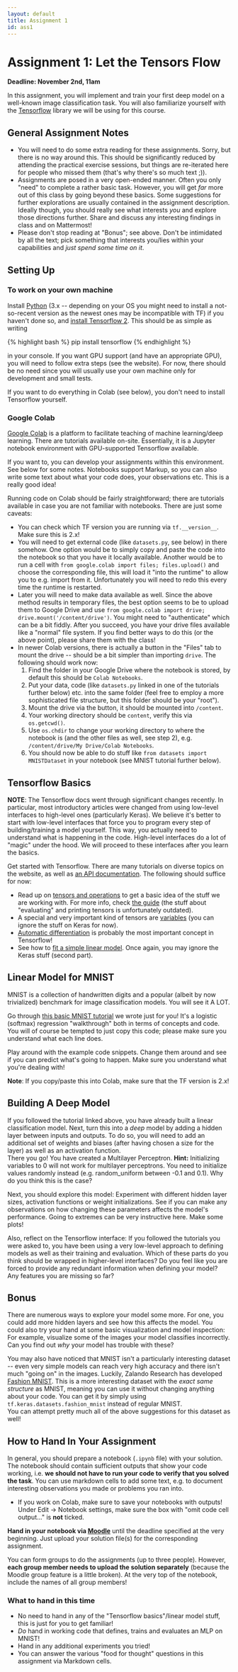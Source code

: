 ```yaml
---
layout: default
title: Assignment 1
id: ass1
---
```



# Assignment 1: Let the Tensors Flow
**Deadline: November 2nd, 11am**

In this assignment, you will implement and train your first deep model on a
well-known image classification task. You will also familiarize yourself with
the [Tensorflow](https://www.tensorflow.org/) library we will be using for this
course.


## General Assignment Notes

- You will need to do some extra reading for these assignments. Sorry, but
there is no way around this. This should be significantly reduced by attending
the practical exercise sessions, but things are re-iterated here for people who
missed them (that's why there's so much text ;)).
- Assignments are posed in a very open-ended manner. Often you only "need" to
complete a rather basic task. However, you will get _far_ more out of this
class by going beyond these basics. Some suggestions for further explorations
are usually contained in the assignment description. Ideally though, you should
really see what interests _you_ and explore those directions further. Share and
discuss any interesting findings in class and on Mattermost!
- Please don't stop reading at "Bonus"; see above. Don't be intimidated by all
the text; pick something that interests you/lies within your capabilities and
_just spend some time on it_.


## Setting Up

### To work on your own machine
Install [Python](https://www.python.org/) (3.x -- depending on your OS you might
need to install a not-so-recent version as the newest ones may be incompatible
with TF) if you haven't
done so, and [install Tensorflow 2](https://www.tensorflow.org/install/). This
should be as simple as writing

{% highlight bash %}
pip install tensorflow
{% endhighlight %}

in your console. If you want GPU support (and have an appropriate GPU), 
you will need to follow extra steps (see the website). For now, there should be 
no need since you will usually use your own machine only
for development and small tests.

If you want to do everything in Colab (see below), you don't need to install
Tensorflow yourself.

### Google Colab
[Google Colab](https://colab.research.google.com) is a platform to facilitate
teaching of machine learning/deep learning. There are tutorials available
on-site. Essentially, it is a Jupyter notebook environment with GPU-supported
Tensorflow available.

If you want to, you can develop your assignments within this environment. See
below for some notes. 
Notebooks support Markup, so you can also write some text about what your code
does, your observations etc. This is a really good idea!

Running code on Colab should be fairly straightforward; there are tutorials
available in case you are not familiar with notebooks. There are just some
caveats:

- You can check which TF
version you are running via `tf.__version__`. Make sure this is 2.x!
- You will need to get external code (like `datasets.py`, see below) in there somehow.
One option would be to simply copy and paste the code into the notebook so that
you have it locally available. Another would be to run a cell with
```from google.colab import files; files.upload()``` and choose the
corresponding file, this will load it "into the runtime" to allow you to
e.g. import from it. Unfortunately you will need to redo this every time the
runtime is restarted.
- Later you will need to make data available as well. Since the above method
results in temporary files, the best option seems to be to upload them to
Google Drive and use
```from google.colab import drive; drive.mount('/content/drive')```. You might
need to "authenticate" which can be a bit fiddly. After you succeed, you have
your drive files available like a "normal" file system. If you find better ways
to do this (or the above point), please share them with the class!
- In newer Colab versions, there is actually a button in the "Files" tab to
mount the drive -- should be a bit simpler than importing `drive`. The following
should work now:
  1. Find the folder in your Google Drive where the notebook is stored, by
  default this should be `Colab Notebooks`.
  2. Put your data, code (like `datasets.py` linked in one of the tutorials
  further below) etc. into the same folder (feel
  free to employ a more sophisticated file structure, but this folder should be
  your "root").
  3. Mount the drive via the button, it should be mounted into `/content`.
  4. Your working directory should be `content`, verify this via `os.getcwd()`.
  5. Use `os.chdir` to change your working directory to where the notebook is
  (and the other files as well, see step 2), e.g. 
  `/content/drive/My Drive/Colab Notebooks`.
  6. You should now be able to do stuff like `from datasets import MNISTDataset`
  in your notebook (see MNIST tutorial further below).


## Tensorflow Basics

**NOTE**: The Tensorflow docs went through significant changes recently. In
particular, most introductory articles were changed from using low-level
interfaces to high-level ones (particularly Keras). We believe it's better to start with low-level
interfaces that force you to program every step of building/training a model
yourself. This way, you actually need to understand what is happening in the
code. High-level interfaces do a lot of "magic" under the hood. We will proceed
to these interfaces after you learn the basics.

Get started
with Tensorflow. There are many tutorials on diverse topics on the website, as
well as [an API documentation](https://www.tensorflow.org/api_docs/python/tf).
The following should suffice for now:
- Read up on [tensors and operations](https://www.tensorflow.org/tutorials/customization/basics)
to get a basic idea of the stuff we are working with. For more info, check
[the guide](https://www.tensorflow.org/guide/tensor) (the stuff about "evaluating"
and printing tensors is unfortunately outdated).
- A special and very important kind of tensors are [variables](https://www.tensorflow.org/guide/variable) 
(you can ignore the stuff on Keras for now).
- [Automatic differentiation](https://www.tensorflow.org/tutorials/customization/autodiff)
is probably the most important concept in Tensorflow!
- See how to [fit a simple linear model](https://www.tensorflow.org/guide/basic_training_loops).
Once again, you may ignore the Keras stuff (second part).


## Linear Model for MNIST

MNIST is a collection of handwritten digits and a popular (albeit by now
trivialized) benchmark for image classification models. You will see it A LOT.

Go through [this basic MNIST tutorial](http://blog.ai.ovgu.de/posts/jens/2019/002_tf20_basic_mnist/index.html)
we wrote just for you! It's a logistic 
(softmax) regression "walkthrough" both in terms of concepts and code. You
will of course be tempted to just copy this code; please make sure you 
understand what each line does. 

Play around with the example code snippets. Change them around and see if you
can predict what's going to happen. Make sure you understand what you're dealing
with!

**Note**: If you copy/paste this into Colab, make sure that the TF version is 
2.x!


## Building A Deep Model

If you followed the tutorial linked above, you have already built a linear
classification model. Next, turn this into a *deep* model
by adding a hidden layer between inputs and outputs.  To do so, you will need
to add an additional set of weights and biases (after having chosen a size for
the layer) as well as an activation function.  
There you go! You have created a Multilayer Perceptron.
**Hint:** Initializing variables to 0 will not work for multilayer perceptrons.
You need to initialize values randomly instead (e.g. random_uniform between
-0.1 and 0.1). Why do you think this is the case?

Next, you should explore this model: Experiment with different hidden layer
sizes, activation functions or weight initializations. See if you can make any
observations on how changing these parameters affects the model's performance.
Going to extremes can be very instructive here. Make some plots!

Also, reflect on the Tensorflow interface: If you followed the tutorials you
were asked to, you have been using a very low-level approach to defining models
as well as their training and evaluation. Which of these parts do you think
should be wrapped in higher-level interfaces? Do you feel like you are forced
to provide any redundant information when defining your model? Any features
you are missing so far?


## Bonus

There are numerous ways to explore your model some more. For one, you could
add more hidden layers and see how this affects the model. You could also
try your hand at some basic visualization and model inspection: For example,
visualize some of the images your model classifies incorrectly. Can you find
out *why* your model has trouble with these?

You may also have noticed that MNIST isn't a particularly interesting dataset --
even very simple models can reach very high accuracy and there isn't much
"going on" in the images. Luckily, Zalando Research has developed
[Fashion MNIST](https://github.com/zalandoresearch/fashion-mnist). This is a
more interesting dataset with the _exact same structure_ as MNIST, meaning you
can use it without changing anything about your code. You can get it by simply
using `tf.keras.datasets.fashion_mnist` instead of regular MNIST.  
You can 
attempt pretty much all of the above suggestions for this dataset as well!


## How to Hand In Your Assignment

In general, you should prepare a notebook (`.ipynb` file) with your solution.
The notebook should contain sufficient outputs that show your code working, i.e.
**we should not have to run your code to verify that you solved the task**. You
can use markdown cells to add some text, e.g. to document interesting observations
you made or problems you ran into.

- If you work on Colab, make sure to save your notebooks with outputs! Under
Edit -> Notebook settings, make sure the box with "omit code cell output..." is
**not** ticked.

**Hand in your notebook via [Moodle](https://elearning.ovgu.de/course/view.php?id=8319)**
until the deadline specified at the very beginning. Just upload your solution
file(s) for the corresponding assignment.

You can form groups to do the assignments (up to three people).
 However, **each group member needs to
upload the solution separately** (because the Moodle group feature is a little
broken). At the very top of the notebook, include the names of all group members!

### What to hand in this time
- No need to hand in any of the "Tensorflow basics"/linear model stuff, this 
is just for you to get familiar!
- _Do_ hand in working code that defines, trains and evaluates an MLP on MNIST!
- Hand in any additional experiments you tried!
- You can answer the various "food for thought" questions in this assignment via
Markdown cells.
